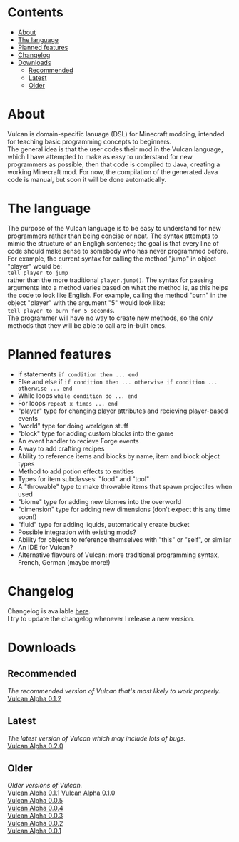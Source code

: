 # Contents
* [About](https://github.com/Pantonshire/Vulcan/blob/master/README.md#about)
* [The language](https://github.com/Pantonshire/Vulcan/blob/master/README.md#the-language)
* [Planned features](https://github.com/Pantonshire/Vulcan/blob/master/README.md#planned-features)
* [Changelog](https://github.com/Pantonshire/Vulcan/blob/master/README.md#changelog)
* [Downloads](https://github.com/Pantonshire/Vulcan/blob/master/README.md#downloads)
   * [Recommended](https://github.com/Pantonshire/Vulcan/blob/master/README.md#recommended)
   * [Latest](https://github.com/Pantonshire/Vulcan/blob/master/README.md#latest)
   * [Older](https://github.com/Pantonshire/Vulcan/blob/master/README.md#older)

# About
Vulcan is domain-specific lanuage (DSL) for Minecraft modding, intended for teaching basic programming concepts to beginners.  
The general idea is that the user codes their mod in the Vulcan language, which I have attempted to make as easy to understand for new programmers as possible, then that code is compiled to Java, creating a working Minecraft mod. For now, the compilation of the generated Java code is manual, but soon it will be done automatically.

# The language
The purpose of the Vulcan language is to be easy to understand for new programmers rather than being concise or neat. The syntax attempts to mimic the structure of an Engligh sentence; the goal is that every line of code should make sense to somebody who has never programmed before. For example, the current syntax for calling the method "jump" in object "player" would be:  
`tell player to jump`  
rather than the more traditional `player.jump()`. The syntax for passing arguments into a method varies based on what the method is, as this helps the code to look like English. For example, calling the method "burn" in the object "player" with the argument "5" would look like:  
`tell player to burn for 5 seconds`.  
The programmer will have no way to create new methods, so the only methods that they will be able to call are in-built ones.

# Planned features
* If statements `if condition then ... end`
* Else and else if `if condition then ... otherwise if condition ... otherwise ... end`
* While loops `while condition do ... end`
* For loops `repeat x times ... end`
* "player" type for changing player attributes and recieving player-based events
* "world" type for doing worldgen stuff
* "block" type for adding custom blocks into the game
* An event handler to recieve Forge events
* A way to add crafting recipes
* Ability to reference items and blocks by name, item and block object types
* Method to add potion effects to entities
* Types for item subclasses: "food" and "tool"
* A "throwable" type to make throwable items that spawn projectiles when used
* "biome" type for adding new biomes into the overworld
* "dimension" type for adding new dimensions (don't expect this any time soon!)
* "fluid" type for adding liquids, automatically create bucket
* Possible integration with existing mods?
* Ability for objects to reference themselves with "this" or "self", or similar
* An IDE for Vulcan?
* Alternative flavours of Vulcan: more traditional programming syntax, French, German (maybe more!)

# Changelog
Changelog is available [here](https://github.com/Pantonshire/Vulcan/blob/master/Changelog.md#changelog "Changelog").  
I try to update the changelog whenever I release a new version.

# Downloads
## Recommended
_The recommended version of Vulcan that's most likely to work properly._  
[Vulcan Alpha 0.1.2](https://github.com/Pantonshire/Vulcan/releases/tag/alpha-0.1.2 "Alpha 0.1.2")  

## Latest
_The latest version of Vulcan which may include lots of bugs._  
[Vulcan Alpha 0.2.0](https://github.com/Pantonshire/Vulcan/releases/tag/alpha-0.2.0 "Alpha 0.2.0")  

## Older
_Older versions of Vulcan._  
[Vulcan Alpha 0.1.1](https://github.com/Pantonshire/Vulcan/releases/tag/alpha-0.1.1 "Alpha 0.1.1")
[Vulcan Alpha 0.1.0](https://www.dropbox.com/s/tmao9ud098zpcuy/vulcan-alpha-0.1.0.jar?dl=0 "Alpha 0.1.0")  
[Vulcan Alpha 0.0.5](https://www.dropbox.com/s/rxtucd8ltzkf70i/vulcan-alpha-0.0.5.jar?dl=0 "Alpha 0.0.5")  
[Vulcan Alpha 0.0.4](https://www.dropbox.com/s/1yqm8c2v0yxzgaz/vulcan-alpha-0.0.4.jar?dl=0 "Alpha 0.0.4")  
[Vulcan Alpha 0.0.3](https://www.dropbox.com/s/wyozvpzyv8je4nw/vulcan-alpha-0.0.3.jar?dl=0 "Alpha 0.0.3")  
[Vulcan Alpha 0.0.2](https://www.dropbox.com/s/o6tn2rlp44eo6pu/vulcan-alpha-0.0.2.jar?dl=0 "Alpha 0.0.2")   
[Vulcan Alpha 0.0.1](https://www.dropbox.com/s/6kws97t78ps6fmn/vulcan-alpha-0.0.1.jar?dl=0 "Alpha 0.0.1")
